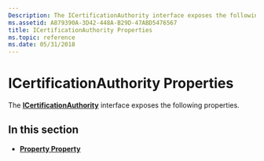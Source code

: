 ```yaml
---
Description: The ICertificationAuthority interface exposes the following properties.
ms.assetid: A879390A-3D42-448A-B29D-47ABD5476567
title: ICertificationAuthority Properties
ms.topic: reference
ms.date: 05/31/2018
---
```


# ICertificationAuthority Properties

The [**ICertificationAuthority**](/windows/desktop/api/certenroll/nn-certenroll-icertificationauthority) interface exposes the following properties.

## In this section

-   [**Property Property**](/windows/desktop/api/Certenroll/nf-certenroll-icertificationauthority-get_property)

 

 



